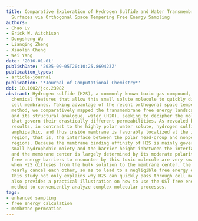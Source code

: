 ```yaml
---
title: Comparative Exploration of Hydrogen Sulfide and Water Transmembrane Free Energy
  Surfaces via Orthogonal Space Tempering Free Energy Sampling
authors:
- Chao Lv
- Erick W. Aitchison
- Dongsheng Wu
- Lianqing Zheng
- Xiaolin Cheng
- Wei Yang
date: '2016-01-01'
publishDate: '2025-09-05T20:10:25.869423Z'
publication_types:
- article-journal
publication: '*Journal of Computational Chemistry*'
doi: 10.1002/jcc.23982
abstract: Hydrogen sulfide (H2S), a commonly known toxic gas compound, possesses unique
  chemical features that allow this small solute molecule to quickly diffuse through
  cell membranes. Taking advantage of the recent orthogonal space tempering (OST)
  method, we comparatively mapped the transmembrane free energy landscapes of H2S
  and its structural analogue, water (H2O), seeking to decipher the molecular determinants
  that govern their drastically different permeabilities. As revealed by our OST sampling
  results, in contrast to the highly polar water solute, hydrogen sulfide is evidently
  amphipathic, and thus inside membrane is favorably localized at the interfacial
  region, that is, the interface between the polar head-group and nonpolar acyl chain
  regions. Because the membrane binding affinity of H2S is mainly governed by its
  small hydrophobic moiety and the barrier height inbetween the interfacial region
  and the membrane center is largely determined by its moderate polarity, the transmembrane
  free energy barriers to encounter by this toxic molecule are very small. Moreover
  when H2S diffuses from the bulk solution to the membrane center, the above two effects
  nearly cancel each other, so as to lead to a negligible free energy difference.
  This study not only explains why H2S can quickly pass through cell membranes but
  also provides a practical illustration on how to use the OST free energy sampling
  method to conveniently analyze complex molecular processes.
tags:
- enhanced sampling
- free energy calculation
- membrane permeation
---
```

